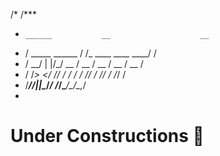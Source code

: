 /*
/***
*     ______           __                    __
*    / _____  ______  / /_  ____  ____  ____/ /
*   / __/ | |/_/ __ \/ __ \/ __ \/ __ \/ __  / 
*  / /____>  </ /_/ / / / / /_/ / /_/ / /_/ /  
* /_____/_/|_|\____/_/ /_/\____/\____/\__,_/   
*  


# Under Constructions 🚧
